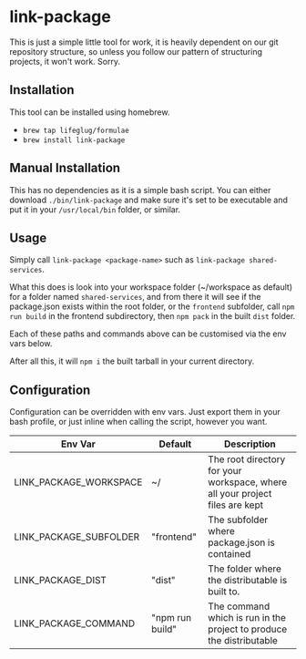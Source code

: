 # link-package

This is just a simple little tool for work, it is heavily dependent on our git repository structure, so unless you follow our pattern of structuring projects, it won't work. Sorry.

## Installation

This tool can be installed using homebrew.

* `brew tap lifeglug/formulae`
* `brew install link-package`

## Manual Installation

This has no dependencies as it is a simple bash script. You can either download `./bin/link-package` and make sure it's set to be executable and put it in your `/usr/local/bin` folder, or similar.

###

## Usage

Simply call `link-package <package-name>` such as `link-package shared-services`.

What this does is look into your workspace folder (~/workspace as default) for a folder named `shared-services`, and from there it will see if the package.json exists within the root folder, or the `frontend` subfolder, call `npm run build` in the frontend subdirectory, then `npm pack` in the built `dist` folder.

Each of these paths and commands above can be customised via the env vars below.

After all this, it will `npm i` the built tarball in your current directory.

## Configuration

Configuration can be overridden with env vars. Just export them in your bash profile, or just inline when calling the script, however you want.

| Env Var | Default | Description |
|-|-|-|
| LINK_PACKAGE_WORKSPACE | ~/ | The root directory for your workspace, where all your project files are kept |
| LINK_PACKAGE_SUBFOLDER | "frontend" | The subfolder where package.json is contained |
| LINK_PACKAGE_DIST | "dist" | The folder where the distributable is built to. |
| LINK_PACKAGE_COMMAND | "npm run build" | The command which is run in the project to produce the distributable |



